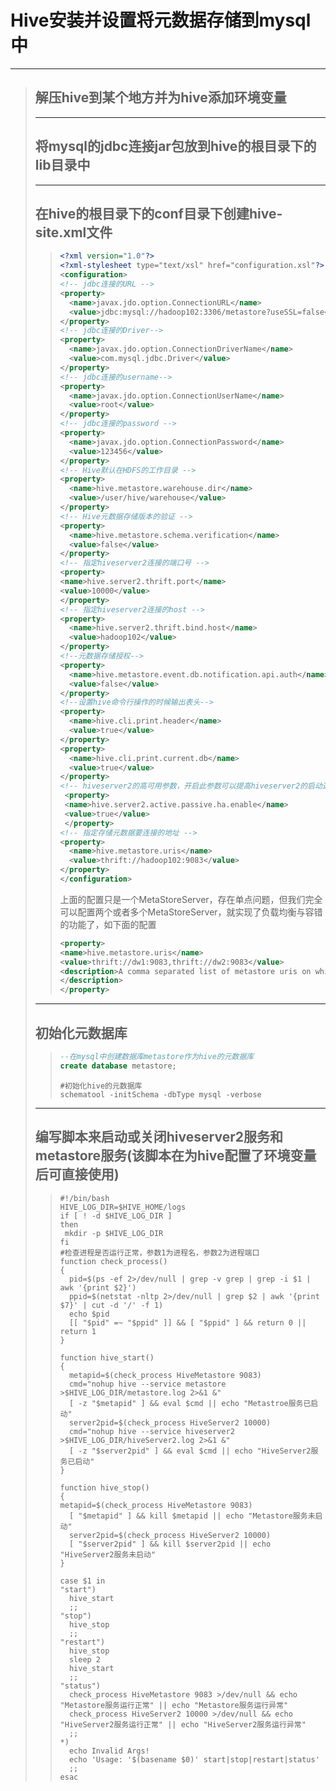 # Hive安装并设置将元数据存储到mysql中

***

>## 解压hive到某个地方并为hive添加环境变量
>
>***
>
>## 将mysql的jdbc连接jar包放到hive的根目录下的lib目录中
>
>***
>
>## 在hive的根目录下的conf目录下创建hive-site.xml文件
>
>>```xml
>><?xml version="1.0"?>
>><?xml-stylesheet type="text/xsl" href="configuration.xsl"?>
>><configuration>
>><!-- jdbc连接的URL -->
>><property>
>>   <name>javax.jdo.option.ConnectionURL</name>
>>   <value>jdbc:mysql://hadoop102:3306/metastore?useSSL=false</value>
>></property>
>><!-- jdbc连接的Driver-->
>><property>
>>   <name>javax.jdo.option.ConnectionDriverName</name>
>>   <value>com.mysql.jdbc.Driver</value>
>></property>
>><!-- jdbc连接的username-->
>><property>
>>   <name>javax.jdo.option.ConnectionUserName</name>
>>   <value>root</value>
>></property>
>><!-- jdbc连接的password -->
>><property>
>>   <name>javax.jdo.option.ConnectionPassword</name>
>>   <value>123456</value>
>></property>
>><!-- Hive默认在HDFS的工作目录 -->
>><property>
>>   <name>hive.metastore.warehouse.dir</name>
>>   <value>/user/hive/warehouse</value>
>></property>
>><!-- Hive元数据存储版本的验证 -->
>><property>
>>   <name>hive.metastore.schema.verification</name>
>>   <value>false</value>
>></property>
>><!-- 指定hiveserver2连接的端口号 -->
>><property>
>><name>hive.server2.thrift.port</name>
>><value>10000</value>
>></property>
>><!-- 指定hiveserver2连接的host -->
>><property>
>>   <name>hive.server2.thrift.bind.host</name>
>>   <value>hadoop102</value>
>></property>
>><!--元数据存储授权-->
>><property>
>>   <name>hive.metastore.event.db.notification.api.auth</name>
>>   <value>false</value>
>></property>
>><!--设置hive命令行操作的时候输出表头-->
>><property>
>>   <name>hive.cli.print.header</name>
>>   <value>true</value>
>></property>
>><property>
>>   <name>hive.cli.print.current.db</name>
>>   <value>true</value>
>></property>
>><!-- hiveserver2的高可用参数，开启此参数可以提高hiveserver2的启动速度 -->
>>	<property>
>>	<name>hive.server2.active.passive.ha.enable</name>
>>	<value>true</value>
>>	</property>
>><!-- 指定存储元数据要连接的地址 -->
>><property>
>>   <name>hive.metastore.uris</name>
>>   <value>thrift://hadoop102:9083</value>
>></property>
>></configuration>
>>```
>>
>>
>>
>>上面的配置只是一个MetaStoreServer，存在单点问题，但我们完全可以配置两个或者多个MetaStoreServer，就实现了负载均衡与容错的功能了，如下面的配置
>>
>>```xml
>><property>
>><name>hive.metastore.uris</name>
>><value>thrift://dw1:9083,thrift://dw2:9083</value>
>><description>A comma separated list of metastore uris on which metastore service       is running
>></description>
>></property>
>>```
>>
>>
>
>***
>
>## 初始化元数据库
>
>>```sql
>>--在mysql中创建数据库metastore作为hive的元数据库
>>create database metastore;
>>```
>>
>>```shell
>>#初始化hive的元数据库
>>schematool -initSchema -dbType mysql -verbose
>>```
>
>***
>
>## 编写脚本来启动或关闭hiveserver2服务和metastore服务(该脚本在为hive配置了环境变量后可直接使用)
>
>>```shell
>>#!/bin/bash
>>HIVE_LOG_DIR=$HIVE_HOME/logs
>>if [ ! -d $HIVE_LOG_DIR ]
>>then
>>	mkdir -p $HIVE_LOG_DIR
>>fi
>>#检查进程是否运行正常，参数1为进程名，参数2为进程端口
>>function check_process()
>>{
>>   pid=$(ps -ef 2>/dev/null | grep -v grep | grep -i $1 | awk '{print $2}')
>>   ppid=$(netstat -nltp 2>/dev/null | grep $2 | awk '{print $7}' | cut -d '/' -f 1)
>>   echo $pid
>>   [[ "$pid" =~ "$ppid" ]] && [ "$ppid" ] && return 0 || return 1
>>}
>>
>>function hive_start()
>>{
>>   metapid=$(check_process HiveMetastore 9083)
>>   cmd="nohup hive --service metastore >$HIVE_LOG_DIR/metastore.log 2>&1 &"
>>   [ -z "$metapid" ] && eval $cmd || echo "Metastroe服务已启动"
>>   server2pid=$(check_process HiveServer2 10000)
>>   cmd="nohup hive --service hiveserver2 >$HIVE_LOG_DIR/hiveServer2.log 2>&1 &"
>>   [ -z "$server2pid" ] && eval $cmd || echo "HiveServer2服务已启动"
>>}
>>
>>function hive_stop()
>>{
>>metapid=$(check_process HiveMetastore 9083)
>>   [ "$metapid" ] && kill $metapid || echo "Metastore服务未启动"
>>   server2pid=$(check_process HiveServer2 10000)
>>   [ "$server2pid" ] && kill $server2pid || echo "HiveServer2服务未启动"
>>}
>>
>>case $1 in
>>"start")
>>   hive_start
>>   ;;
>>"stop")
>>   hive_stop
>>   ;;
>>"restart")
>>   hive_stop
>>   sleep 2
>>   hive_start
>>   ;;
>>"status")
>>   check_process HiveMetastore 9083 >/dev/null && echo "Metastore服务运行正常" || echo "Metastore服务运行异常"
>>   check_process HiveServer2 10000 >/dev/null && echo "HiveServer2服务运行正常" || echo "HiveServer2服务运行异常"
>>   ;;
>>*)
>>   echo Invalid Args!
>>   echo 'Usage: '$(basename $0)' start|stop|restart|status'
>>   ;;
>>esac
>>```
>
>